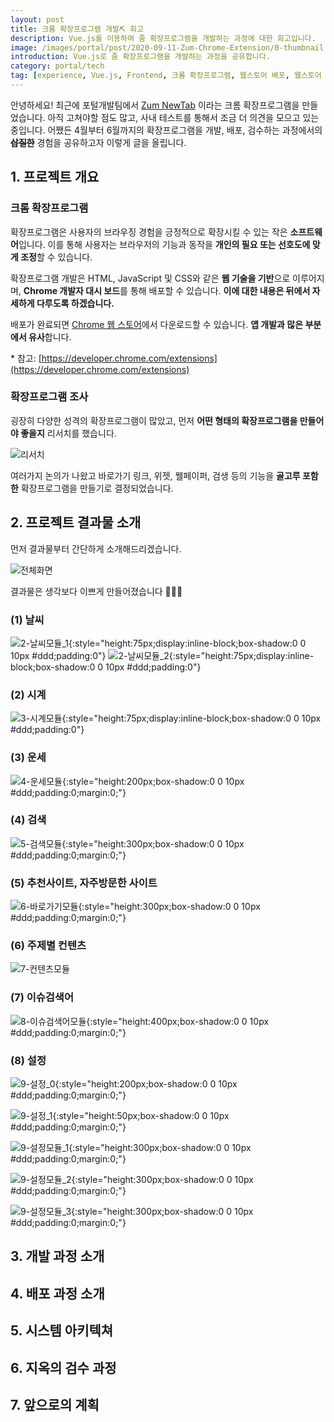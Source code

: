 ```yaml
---
layout: post
title: 크롬 확장프로그램 개발⛏️ 회고
description: Vue.js를 이용하여 줌 확장프로그램을 개발하는 과정에 대한 회고입니다.
image: /images/portal/post/2020-09-11-Zum-Chrome-Extension/0-thumbnail.png
introduction: Vue.js로 줌 확장프로그램을 개발하는 과정을 공유합니다.
category: portal/tech
tag: [experience, Vue.js, Frontend, 크롬 확장프로그램, 웹스토어 배포, 웹스토어 검수]
---
```



안녕하세요! 최근에 포털개발팀에서 [Zum NewTab](https://chrome.google.com/webstore/detail/zum-newtab/bghgeookcfdmkoocalbclnhofnenmhlf?hl=ko&authuser=2)
이라는 크롬 확장프로그램을 만들었습니다. 아직 고쳐야할 점도 많고, 사내 테스트를 통해서 조금 더 의견을 모으고 있는 중입니다.
어쨌든 4월부터 6월까지의 확장프로그램을 개발, 배포, 검수하는 과정에서의 **~~삽질한~~** 경험을 공유하고자 이렇게 글을 올립니다.

## 1. 프로젝트 개요

### 크롬 확장프로그램

확장프로그램은 사용자의 브라우징 경험을 긍정적으로 확장시킬 수 있는 작은 **소프트웨어**입니다.
이를 통해 사용자는 브라우저의 기능과 동작을 **개인의 필요 또는 선호도에 맞게 조정**할 수 있습니다.

확장프로그램 개발은 HTML, JavaScript 및 CSS와 같은 **웹 기술을 기반**으로 이루어지며,
**Chrome 개발자 대시 보드**를 통해 배포할 수 있습니다. **이에 대한 내용은 뒤에서 자세하게 다루도록 하겠습니다.**

배포가 완료되면 [Chrome 웹 스토어](https://chrome.google.com/webstore/category/extensions?hl=ko&)에서 다운로드할 수 있습니다.
**앱 개발과 많은 부분에서 유사**합니다.

\* 참고: [https://developer.chrome.com/extensions](https://developer.chrome.com/extensions)

### 확장프로그램 조사

굉장히 다양한 성격의 확장프로그램이 많았고, 먼저 **어떤 형태의 확장프로그램을 만들어야 좋을지** 리서치를 했습니다.

![리서치](/images/portal/post/2020-09-11-Zum-Chrome-Extension/1-research.png)

여러가지 논의가 나왔고 바로가기 링크, 위젯, 웰페이퍼, 검생 등의 기능을 **골고루 포함한** 확장프로그램을 만들기로 결정되었습니다.


## 2. 프로젝트 결과물 소개

먼저 결과물부터 간단하게 소개해드리겠습니다.

![전체화면](/images/portal/post/2020-09-11-Zum-Chrome-Extension/0-thumbnail.png)

결과물은 생각보다 이쁘게 만들어졌습니다 👏👏👏

### (1) 날씨

![2-날씨모듈_1](/images/portal/post/2020-09-11-Zum-Chrome-Extension/2-날씨모듈_1.png){:style="height:75px;display:inline-block;box-shadow:0 0 10px #ddd;padding:0"}
![2-날씨모듈_2](/images/portal/post/2020-09-11-Zum-Chrome-Extension/2-날씨모듈_2.png){:style="height:75px;display:inline-block;box-shadow:0 0 10px #ddd;padding:0"}

### (2) 시계

![3-시계모듈](/images/portal/post/2020-09-11-Zum-Chrome-Extension/3-시계모듈.png){:style="height:75px;display:inline-block;box-shadow:0 0 10px #ddd;padding:0"}

### (3) 운세

![4-운세모듈](/images/portal/post/2020-09-11-Zum-Chrome-Extension/4-운세모듈.png){:style="height:200px;box-shadow:0 0 10px #ddd;padding:0;margin:0;"}

### (4) 검색

![5-검색모듈](/images/portal/post/2020-09-11-Zum-Chrome-Extension/5-검색모듈.png){:style="height:300px;box-shadow:0 0 10px #ddd;padding:0;margin:0;"}

### (5) 추천사이트, 자주방문한 사이트

![6-바로가기모듈](/images/portal/post/2020-09-11-Zum-Chrome-Extension/6-바로가기모듈.png){:style="height:300px;box-shadow:0 0 10px #ddd;padding:0;margin:0;"}

### (6) 주제별 컨텐츠

![7-컨텐츠모듈](/images/portal/post/2020-09-11-Zum-Chrome-Extension/7-컨텐츠모듈.png)

### (7) 이슈검색어

![8-이슈검색어모듈](/images/portal/post/2020-09-11-Zum-Chrome-Extension/8-이슈검색어모듈.png){:style="height:400px;box-shadow:0 0 10px #ddd;padding:0;margin:0;"}

### (8) 설정

![9-설정_0](/images/portal/post/2020-09-11-Zum-Chrome-Extension/9-설정_0.png){:style="height:200px;box-shadow:0 0 10px #ddd;padding:0;margin:0;"}

![9-설정_1](/images/portal/post/2020-09-11-Zum-Chrome-Extension/9-설정_1.png){:style="height:50px;box-shadow:0 0 10px #ddd;padding:0;margin:0;"}

![9-설정모듈_1](/images/portal/post/2020-09-11-Zum-Chrome-Extension/9-설정모듈_1.png){:style="height:300px;box-shadow:0 0 10px #ddd;padding:0;margin:0;"}

![9-설정모듈_2](/images/portal/post/2020-09-11-Zum-Chrome-Extension/9-설정모듈_2.png){:style="height:300px;box-shadow:0 0 10px #ddd;padding:0;margin:0;"}

![9-설정모듈_3](/images/portal/post/2020-09-11-Zum-Chrome-Extension/9-설정모듈_3.png){:style="height:300px;box-shadow:0 0 10px #ddd;padding:0;margin:0;"}


## 3. 개발 과정 소개

## 4. 배포 과정 소개

## 5. 시스템 아키텍쳐

## 6. 지옥의 검수 과정

## 7. 앞으로의 계획

